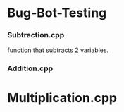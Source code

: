 # Bug-Bot-Testing

### Subtraction.cpp

function that subtracts 2 variables.

### Addition.cpp

# Multiplication.cpp
